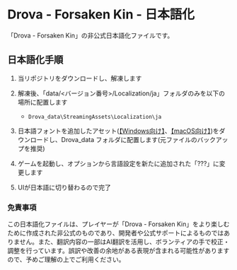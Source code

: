 # Drova - Forsaken Kin - 日本語化

「Drova - Forsaken Kin」の非公式日本語化ファイルです。


## 日本語化手順

1.	当リポジトリをダウンロードし、解凍します
2.	解凍後、「data/<バージョン番号>/Localization/ja」フォルダのみを以下の場所に配置します
    - `Drova_data\StreamingAssets\Localization\ja`
3.	日本語フォントを追加したアセット([【Windows向け】](https://drive.google.com/file/d/19gZyKely-GiXUQ_ykhDK7E03XdWkFQr7/view?usp=sharing)、[【macOS向け】](https://drive.google.com/file/d/1Tw2N2z-un8ql25-rEbbkgX0C1w933d27/view?usp=sharing))をダウンロードし、Drova_data フォルダに配置します(元ファイルのバックアップを推奨)
  
4.	ゲームを起動し、オプションから言語設定を新たに追加された「???」に変更します
5.	UIが日本語に切り替わるので完了


### 免責事項

この日本語化ファイルは、プレイヤーが「Drova - Forsaken Kin」をより楽しむために作成された非公式のものであり、開発者や公式サポートによるものではありません。また、翻訳内容の一部はAI翻訳を活用し、ボランティアの手で校正・調整を行っています。誤訳や改善の余地がある表現が含まれる可能性がありますので、予めご理解の上でご利用ください。
